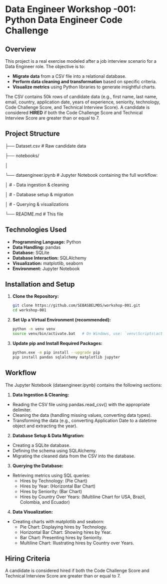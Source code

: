 # Data Engineer Workshop -001: Python Data Engineer Code Challenge

## Overview

This project is a real exercise modeled after a job interview scenario for a Data Engineer role. The objective is to:
- **Migrate data** from a CSV file into a relational database.
- **Perform data cleaning and transformation** based on specific criteria.
- **Visualize metrics** using Python libraries to generate insightful charts.

The CSV contains 50k rows of candidate data (e.g., first name, last name, email, country, application date, years of experience, seniority, technology, Code Challenge Score, and Technical Interview Score). A candidate is considered **HIRED** if both the Code Challenge Score and Technical Interview Score are greater than or equal to 7.

## Project Structure

├── Dataset.csv # Raw candidate data 

├── notebooks/ 

│ 

└── dataengineer.ipynb # Jupyter Notebook containing the full workflow: 

│ # - Data ingestion & cleaning 

│ # - Database setup & migration 

│ # - Querying & visualizations 

└── README.md # This file

## Technologies Used

- **Programming Language:** Python
- **Data Handling:** pandas
- **Database:** SQLite
- **Database Interaction:** SQLAlchemy
- **Visualization:** matplotlib, seaborn
- **Environment:** Jupyter Notebook

## Installation and Setup

1. **Clone the Repository:**
   ```bash
   git clone https://github.com/SEBASBELMOS/workshop-001.git
   cd workshop-001

2. **Set Up a Virtual Environment (recommended):**
    ```bash
    python -m venv venv
    source venv/bin/activate.bat   # On Windows, use: `venv\Scripts\activate.bat`

3. **Update pip and Install Required Packages:**
    ```bash
    python.exe -m pip install --upgrade pip
    pip install pandas sqlalchemy matplotlib jupyter

## Workflow

The Jupyter Notebook (dataengineer.ipynb) contains the following sections:

1. **Data Ingestion & Cleaning:**

- Reading the CSV file using pandas.read_csv() with the appropriate delimiter.
- Cleaning the data (handling missing values, converting data types).
- Transforming the data (e.g., converting Application Date to a datetime object and extracting the year).

2. **Database Setup & Data Migration:**

- Creating a SQLite database.
- Defining the schema using SQLAlchemy.
- Migrating the cleaned data from the CSV into the database.

3. **Querying the Database:**

- Retrieving metrics using SQL queries:
    - Hires by Technology: (Pie Chart)
    - Hires by Year: (Horizontal Bar Chart)
    - Hires by Seniority: (Bar Chart)
    - Hires by Country Over Years: (Multiline Chart for USA, Brazil, Colombia, and Ecuador)

4. **Data Visualization:**

- Creating charts with matplotlib and seaborn:
    - Pie Chart: Displaying hires by Technology.
    - Horizontal Bar Chart: Showing hires by Year.
    - Bar Chart: Presenting hires by Seniority.
    - Multiline Chart: Illustrating hires by Country over Years.

## Hiring Criteria 
A candidate is considered hired if both the Code Challenge Score and Technical Interview Score are greater than or equal to 7.